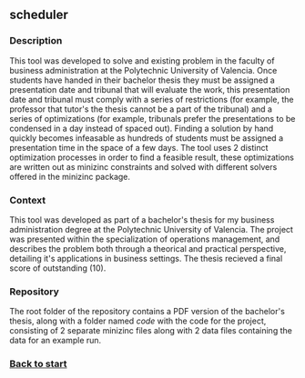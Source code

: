 ## scheduler
### Description
This tool was developed to solve and existing problem in the faculty of business administration at the Polytechnic University of Valencia. Once students have handed in their bachelor thesis they must be assigned a presentation date and tribunal that will evaluate the work, this presentation date and tribunal must comply with a series of restrictions (for example, the professor that tutor's the thesis cannot be a part of the tribunal) and a series of optimizations (for example, tribunals prefer the presentations to be condensed in a day instead of spaced out). Finding a solution by hand quickly becomes infeasable as hundreds of students must be assigned a presentation time in the space of a few days.
The tool uses 2 distinct optimization processes in order to find a feasible result, these optimizations are written out as minizinc constraints and solved with different solvers offered in the minizinc package.
### Context
This tool was developed as part of a bachelor's thesis for my business administration degree at the Polytechnic University of Valencia. The project was presented within the specialization of operations management, and describes the problem both through a theorical and practical perspective, detailing it's applications in business settings. The thesis recieved a final score of outstanding (10).
### Repository
The root folder of the repository contains a PDF version of the bachelor's thesis, along with a folder named *code* with the code for the project, consisting of 2 separate minizinc files along with 2 data files containing the data for an example run.
### [Back to start](../)
